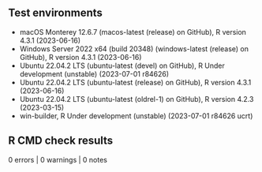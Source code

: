 ## Test environments
* macOS Monterey 12.6.7 (macos-latest (release) on GitHub), R version 4.3.1 (2023-06-16)
* Windows Server 2022 x64 (build 20348) (windows-latest (release) on GitHub), R version 4.3.1 (2023-06-16)
* Ubuntu 22.04.2 LTS (ubuntu-latest (devel) on GitHub), R Under development (unstable) (2023-07-01 r84626)
* Ubuntu 22.04.2 LTS (ubuntu-latest (release) on GitHub), R version 4.3.1 (2023-06-16)
* Ubuntu 22.04.2 LTS (ubuntu-latest (oldrel-1) on GitHub), R version 4.2.3 (2023-03-15)
* win-builder, R Under development (unstable) (2023-07-01 r84626 ucrt)

## R CMD check results
0 errors | 0 warnings | 0 notes

